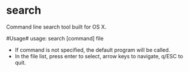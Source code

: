 search
======

Command line search tool built for OS X.

#Usage#
usage: search [command] file
- If command is not specified, the default program will be called.
- In the file list, press enter to select, arrow keys to navigate, q/ESC to quit.
